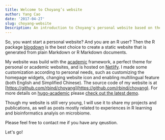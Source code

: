 ```yaml
---
title: Welcome to Choyang’s website
author: Yang Cao
date: '2017-04-27'
slug: choyang-website
Description: An introduction to Choyang's personal website based on the academic framework.
---
```


So, you want start a personal website? And you are an R user? Then the R package [blogdown](https://github.com/rstudio/blogdown) is the best choice to create a static website that is generated from plain Markdown or R Markdown documents. <!--more--> 

My website was build with the [academic](https://github.com/gcushen/hugo-academic) framework, a perfect theme for personal or academic websites, and is hosted on [Netlify](https://www.netlify.com/). I made some customization according to personal needs, such as customizing the homepage widgets, changing website icon and enabling multilingual feature (both English and Simplified Chinese). The source code of my website is at [https://github.com/rbind/choyang](https://github.com/rbind/choyang). For more details on [hugo-academic](https://github.com/gcushen/hugo-academic) please [check out the latest demo](http://gcushen.github.io/hugo-academic-demo/).

Though my website is still very young, I will use it to share my projects and publications, as well as posts mostly related to experiences in R learning and bioinformatics analyis on microbiome.

Please feel free to contact me if you have any qeustion. 

Let's go!



